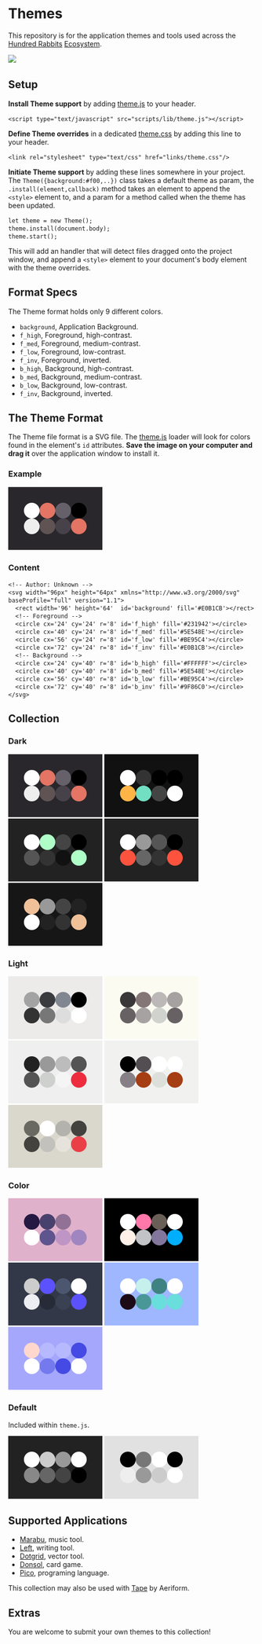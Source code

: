 # Themes

This repository is for the application themes and tools used across the [Hundred Rabbits](http://100r.co) [Ecosystem](https://github.com/hundredrabbits). 

<img src='https://raw.githubusercontent.com/hundredrabbits/Themes/master/PREVIEW.jpg' width='600'/>

## Setup

**Install Theme support** by adding [theme.js](https://github.com/hundredrabbits/Dotgrid/blob/master/desktop/sources/scripts/lib/theme.js) to your header. 

```
<script type="text/javascript" src="scripts/lib/theme.js"></script>
```

**Define Theme overrides** in a dedicated [theme.css](https://github.com/hundredrabbits/Dotgrid/blob/master/desktop/sources/links/theme.css) by adding this line to your header.

```
<link rel="stylesheet" type="text/css" href="links/theme.css"/>
```

**Initiate Theme support** by adding these lines somewhere in your project. The `Theme({background:#f00,..})` class takes a default theme as param, the `.install(element,callback)` method takes an element to append the `<style>` element to, and a param for a method called when the theme has been updated.

```
let theme = new Theme();
theme.install(document.body);
theme.start();
```

This will add an handler that will detect files dragged onto the project window, and append a `<style>` element to your document's body element with the theme overrides.

## Format Specs

The Theme format holds only 9 different colors.

- `background`, Application Background.
- `f_high`, Foreground, high-contrast.
- `f_med`, Foreground, medium-contrast.
- `f_low`, Foreground, low-contrast.
- `f_inv`, Foreground, inverted.
- `b_high`, Background, high-contrast.
- `b_med`, Background, medium-contrast.
- `b_low`, Background, low-contrast.
- `f_inv`, Background, inverted.

## The Theme Format

The Theme file format is a SVG file. The [theme.js](https://github.com/hundredrabbits/Dotgrid/blob/master/desktop/sources/scripts/lib/theme.js) loader will look for colors found in the element's `id` attributes. **Save the image on your computer and drag it** over the application window to install it.

### Example

![apollo](themes/apollo.svg)

### Content

```
<!-- Author: Unknown -->
<svg width="96px" height="64px" xmlns="http://www.w3.org/2000/svg" baseProfile="full" version="1.1">
  <rect width='96' height='64'  id='background' fill='#E0B1CB'></rect>
  <!-- Foreground -->
  <circle cx='24' cy='24' r='8' id='f_high' fill='#231942'></circle>
  <circle cx='40' cy='24' r='8' id='f_med' fill='#5E548E'></circle>
  <circle cx='56' cy='24' r='8' id='f_low' fill='#BE95C4'></circle>
  <circle cx='72' cy='24' r='8' id='f_inv' fill='#E0B1CB'></circle>
  <!-- Background -->
  <circle cx='24' cy='40' r='8' id='b_high' fill='#FFFFFF'></circle>
  <circle cx='40' cy='40' r='8' id='b_med' fill='#5E548E'></circle>
  <circle cx='56' cy='40' r='8' id='b_low' fill='#BE95C4'></circle>
  <circle cx='72' cy='40' r='8' id='b_inv' fill='#9F86C0'></circle>
</svg>
```

## Collection

### Dark

![apollo](themes/apollo.svg) ![pico](themes/pico.svg) ![battlestation](themes/battlestation.svg) ![soyuz](themes/soyuz.svg) ![lotus](themes/lotus.svg)

### Light

![coal](themes/coal.svg) ![marble](themes/marble.svg) ![snow](themes/snow.svg) ![swiss](themes/swiss.svg) ![tape](themes/tape.svg)

### Color

![mahou](themes/mahou.svg) ![pico8](themes/pico8.svg) ![frameio](themes/frameio.svg) ![berry](themes/berry.svg) ![commodore](themes/commodore.svg)

### Default

Included within `theme.js`.

![noir](themes/noir.svg) ![pale](themes/pale.svg)

## Supported Applications

- [Marabu](https://github.com/hundredrabbits/Marabu), music tool.
- [Left](https://github.com/hundredrabbits/Left), writing tool.
- [Dotgrid](https://github.com/hundredrabbits/Dotgrid), vector tool.
- [Donsol](https://github.com/hundredrabbits/Donsol), card game.
- [Pico](https://github.com/hundredrabbits/Pico), programing language.

This collection may also be used with
[Tape](https://aeriform.itch.io/tape) by Aeriform.

## Extras

You are welcome to submit your own themes to this collection!

